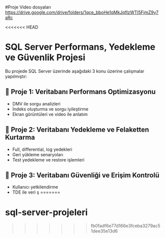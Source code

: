 #Proje Video dosyaları
https://drive.google.com/drive/folders/1qce_bboHe1qMkJqfIzWTI5FjmZ9y7aRc

<<<<<<< HEAD
# SQL Server Performans, Yedekleme ve Güvenlik Projesi

Bu projede SQL Server üzerinde aşağıdaki 3 konu üzerine çalışmalar yapılmıştır:

## 🔹 Proje 1: Veritabanı Performans Optimizasyonu
- DMV ile sorgu analizleri
- İndeks oluşturma ve sorgu iyileştirme
- Ekran görüntüleri ve video ile anlatım

## 🔹 Proje 2: Veritabanı Yedekleme ve Felaketten Kurtarma
- Full, differential, log yedekleri
- Geri yükleme senaryoları
- Test yedekleme ve restore işlemleri

## 🔹 Proje 3: Veritabanı Güvenliği ve Erişim Kontrolü
- Kullanıcı yetkilendirme
- TDE ile veri ş
=======
# sql-server-projeleri
>>>>>>> fb0fadf6e77d166e3fceba3279ac51dee35e13d6
>>>>>>>

